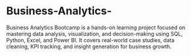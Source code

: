 # Business-Analytics-
Business Analytics Bootcamp is a hands-on learning project focused on mastering data analysis, visualization, and decision-making using SQL, Python, Excel, and Power BI. It covers real-world case studies, data cleaning, KPI tracking, and insight generation for business growth.
